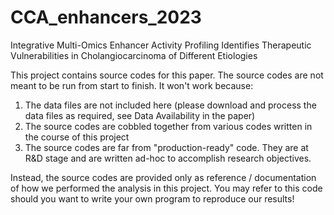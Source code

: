 # CCA_enhancers_2023
Integrative Multi-Omics Enhancer Activity Profiling Identifies Therapeutic Vulnerabilities in Cholangiocarcinoma of Different Etiologies

This project contains source codes for this paper. The source codes are not meant to be run from start to finish. It won't work because:
1. The data files are not included here (please download and process the data files as required, see Data Availability in the paper)
2. The source codes are cobbled together from various codes written in the course of this project
3. The source codes are far from "production-ready" code. They are at R&D stage and are written ad-hoc to accomplish research objectives.

Instead, the source codes are provided only as reference / documentation of how we performed the analysis in this project. You may refer to this code should you want to write your own program to reproduce our results!
